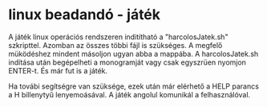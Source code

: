 # linux beadandó - játék

A játék linux operációs rendszeren inditítható a "harcolosJatek.sh" szkripttel.
Azomban az összes többi fájl is szükséges. A megfelő müködéshez mindent másoljon ugyan abba a mappába. 
A harcolosJatek.sh indítása után begépelheti a monogramját vagy csak egyszrüen nyomjon ENTER-t.
És már fut is a játék.

Ha továbi segítségre van szüksége, ezek után már elérhető a HELP parancs a H billenytyű lenyemoásával.
A játék angolul komunikál a felhasználóval.
